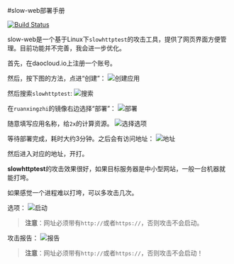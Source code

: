 #slow-web部署手册

[![Build Status](https://travis-ci.org/Ruanxingzhi/slowhttptest-for-docker.svg?branch=master)](https://travis-ci.org/Ruanxingzhi/slowhttptest-for-docker)


slow-web是一个基于Linux下`slowhttptest`的攻击工具，提供了网页界面方便管理。目前功能并不完善，我会进一步优化。  

首先，在daocloud.io上注册一个账号。

然后，按下图的方法，点进“创建”：
![创建应用](http://i2.buimg.com/567571/90fa8552a97ab76e.png)

然后搜索`slowhttptest`:
![搜索](http://i2.buimg.com/567571/bf926c638222f402.png)

在`ruanxingzhi`的镜像右边选择“部署”：
![部署](http://i2.buimg.com/567571/17e5ee66e4ce3ef8.png)

随意填写应用名称，给`2x`的计算资源。
![选择选项](http://i2.buimg.com/567571/d694d34959e22d7f.png)

等待部署完成，耗时大约3分钟。之后会有访问地址：
![地址](http://i4.buimg.com/567571/bab7792384030f1f.png)

然后进入对应的地址，开打。

**slowhttptest**的攻击效果很好，如果目标服务器是中小型网站，一般一台机器就能打垮。

如果感觉一个进程难以打垮，可以多攻击几次。

选项：
![启动](http://i2.buimg.com/567571/7c5069609c6e7ad8.png)
>**注意**：网址必须带有`http://`或者`https://`，否则攻击不会启动。

攻击报告：
![报告](http://i2.buimg.com/567571/3731ae824ee44671.png)

>**注意**：网址必须带有`http://`或者`https://`，否则攻击不会启动！
